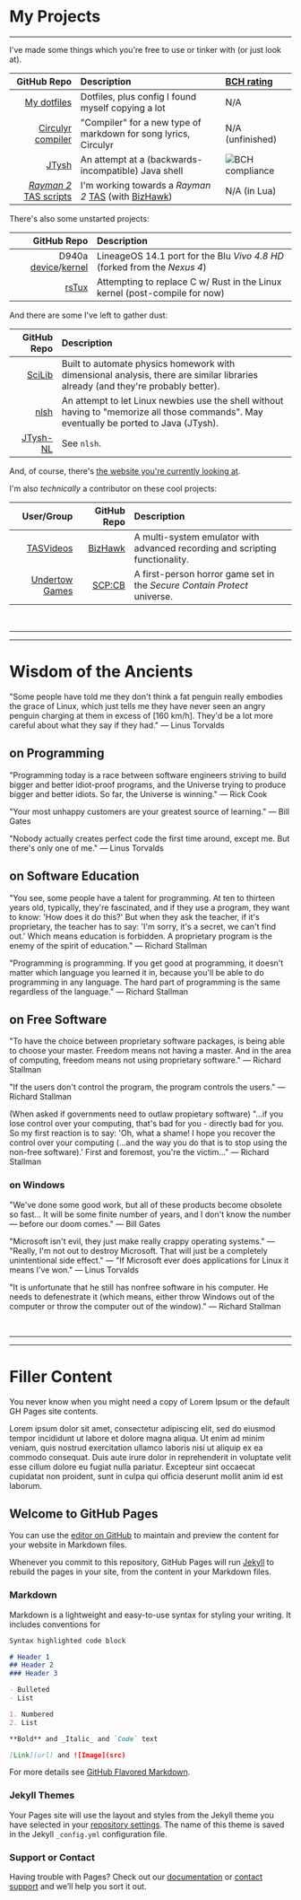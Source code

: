 # My Projects
***
I've made some things which you're free to use or tinker with (or just look at).

GitHub Repo | Description | [BCH rating](https://bettercodehub.com/)
--:|:--|:--
[My dotfiles](https://github.com/YoshiRulz/dotfiles-plus) | Dotfiles, plus config I found myself copying a lot | N/A
[Circulyr compiler](https://github.com/YoshiRulz/circulyrc) | "Compiler" for a new type of markdown for song lyrics, Circulyr | N/A (unfinished)
[JTysh](https://github.com/YoshiRulz/JTysh) | An attempt at a (backwards-incompatible) Java shell | ![BCH compliance](https://bettercodehub.com/edge/badge/YoshiRulz/JTysh?branch=master)
[*Rayman 2* TAS scripts](https://github.com/YoshiRulz/Rayman2-TAS-scripts) | I'm working towards a *Rayman 2* [TAS](http://tasvideos.org/WelcomeToTASVideos.html) (with [BizHawk](https://github.com/TASVideos/BizHawk)) | N/A (in Lua)

There's also some unstarted projects:

GitHub Repo | Description
--:|:--
D940a [device](https://github.com/YoshiRulz/android_device_blu_d940a)/[kernel](https://github.com/YoshiRulz/blu-kernel-d940a) | LineageOS 14.1 port for the Blu *Vivo 4.8 HD* (forked from the *Nexus 4*)
[rsTux](https://github.com/YoshiRulz/rsTux) | Attempting to replace C w/ Rust in the Linux kernel (post-compile for now)

And there are some I've left to gather dust:

GitHub Repo | Description
--:|:--
[SciLib](https://github.com/YoshiRulz/SciLib) | Built to automate physics homework with dimensional analysis, there are similar libraries already (and they're probably better).
[nlsh](https://github.com/YoshiRulz/nlsh) | An attempt to let Linux newbies use the shell without having to "memorize all those commands". May eventually be ported to Java (JTysh).
[JTysh-NL](https://github.com/YoshiRulz/JTysh-NL) | See `nlsh`.

And, of course, there's [the website you're currently looking at](https://github.com/YoshiRulz/YoshiRulz.github.io).

I'm also *technically* a contributor on these cool projects:

User/Group | GitHub Repo | Description
--:|--:|:--
[TASVideos](http://tasvideos.org) | [BizHawk](https://github.com/TASVideos/BizHawk) | A multi-system emulator with advanced recording and scripting functionality.
[Undertow Games](https://undertowgames.com) | [SCP:CB](https://github.com/Regalis11/scpcb) | A first-person horror game set in the *Secure Contain Protect* universe.

 

***

***

# Wisdom of the Ancients
"Some people have told me they don't think a fat penguin really embodies the grace of Linux, which just tells me they have never seen an angry penguin charging at them in excess of [160 km/h]. They'd be a lot more careful about what they say if they had." — Linus Torvalds

## on Programming
"Programming today is a race between software engineers striving to build bigger and better idiot-proof programs, and the Universe trying to produce bigger and better idiots. So far, the Universe is winning." — Rick Cook

"Your most unhappy customers are your greatest source of learning." — Bill Gates

"Nobody actually creates perfect code the first time around, except me. But there's only one of me." — Linus Torvalds

## on Software Education
"You see, some people have a talent for programming. At ten to thirteen years old, typically, they're fascinated, and if they use a program, they want to know: 'How does it do this?' But when they ask the teacher, if it's proprietary, the teacher has to say: 'I'm sorry, it's a secret, we can't find out.' Which means education is forbidden. A proprietary program is the enemy of the spirit of education." — Richard Stallman

"Programming is programming. If you get good at programming, it doesn't matter which language you learned it in, because you'll be able to do programming in any language. The hard part of programming is the same regardless of the language." — Richard Stallman

## on Free Software
"To have the choice between proprietary software packages, is being able to choose your master. Freedom means not having a master. And in the area of computing, freedom means not using proprietary software." — Richard Stallman

"If the users don't control the program, the program controls the users." — Richard Stallman

(When asked if governments need to outlaw propietary software) "...if you lose control over your computing, that's bad for you - directly bad for you. So my first reaction is to say: 'Oh, what a shame! I hope you recover the control over your computing (...and the way you do that is to stop using the non-free software).' First and foremost, you're the victim..." — Richard Stallman

### on Windows
"We've done some good work, but all of these products become obsolete so fast... It will be some finite number of years, and I don't know the number — before our doom comes." — Bill Gates

"Microsoft isn't evil, they just make really crappy operating systems." — "Really, I'm not out to destroy Microsoft. That will just be a completely unintentional side effect." — "If Microsoft ever does applications for Linux it means I've won." — Linus Torvalds

"It is unfortunate that he still has nonfree software in his computer. He needs to defenestrate it (which means, either throw Windows out of the computer or throw the computer out of the window)." — Richard Stallman

 

***

***

# Filler Content
You never know when you might need a copy of Lorem Ipsum or the default GH Pages site contents.

Lorem ipsum dolor sit amet, consectetur adipiscing elit, sed do eiusmod tempor incididunt ut labore et dolore magna aliqua. Ut enim ad minim veniam, quis nostrud exercitation ullamco laboris nisi ut aliquip ex ea commodo consequat. Duis aute irure dolor in reprehenderit in voluptate velit esse cillum dolore eu fugiat nulla pariatur. Excepteur sint occaecat cupidatat non proident, sunt in culpa qui officia deserunt mollit anim id est laborum.

## Welcome to GitHub Pages

You can use the [editor on GitHub](https://github.com/YoshiRulz/YoshiRulz.github.io/edit/master/index.md) to maintain and preview the content for your website in Markdown files.

Whenever you commit to this repository, GitHub Pages will run [Jekyll](https://jekyllrb.com/) to rebuild the pages in your site, from the content in your Markdown files.

### Markdown

Markdown is a lightweight and easy-to-use syntax for styling your writing. It includes conventions for

```markdown
Syntax highlighted code block

# Header 1
## Header 2
### Header 3

- Bulleted
- List

1. Numbered
2. List

**Bold** and _Italic_ and `Code` text

[Link](url) and ![Image](src)
```

For more details see [GitHub Flavored Markdown](https://guides.github.com/features/mastering-markdown/).

### Jekyll Themes

Your Pages site will use the layout and styles from the Jekyll theme you have selected in your [repository settings](https://github.com/YoshiRulz/YoshiRulz.github.io/settings). The name of this theme is saved in the Jekyll `_config.yml` configuration file.

### Support or Contact

Having trouble with Pages? Check out our [documentation](https://help.github.com/categories/github-pages-basics/) or [contact support](https://github.com/contact) and we’ll help you sort it out.
